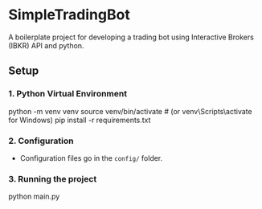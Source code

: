 # SimpleTradingBot
A boilerplate project for developing a trading bot using Interactive Brokers (IBKR) API and python.

## Setup

### 1. Python Virtual Environment

python -m venv venv
source venv/bin/activate # (or venv\Scripts\activate for Windows)
pip install -r requirements.txt

### 2. Configuration
- Configuration files go in the `config/` folder.

### 3. Running the project
python main.py